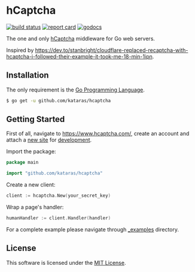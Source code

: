 # hCaptcha

[![build status](https://img.shields.io/travis/com/kataras/hcaptcha/master.svg?style=for-the-badge&logo=travis)](https://travis-ci.com/github/kataras/hcaptcha) [![report card](https://img.shields.io/badge/report%20card-a%2B-ff3333.svg?style=for-the-badge)](https://goreportcard.com/report/github.com/kataras/hcaptcha) [![godocs](https://img.shields.io/badge/go-%20docs-488AC7.svg?style=for-the-badge)](https://godoc.org/github.com/kataras/hcaptcha)

The one and only [hCaptcha](https://www.hcaptcha.com/) middleware for Go web servers.

Inspired by <https://dev.to/stanbright/cloudflare-replaced-recaptcha-with-hcaptcha-i-followed-their-example-it-took-me-18-min-1ipn>.

## Installation

The only requirement is the [Go Programming Language](https://golang.org/dl).

```sh
$ go get -u github.com/kataras/hcaptcha
```

## Getting Started

First of all, navigate to <https://www.hcaptcha.com/>, create an account and attach a [new site](https://dashboard.hcaptcha.com/sites) for [development](https://docs.hcaptcha.com/#localdev).

Import the package:

```go
package main

import "github.com/kataras/hcaptcha"
```

Create a new client:

```go
client := hcaptcha.New(your_secret_key)
```

Wrap a page's handler:

```go
humanHandler := client.Handler(handler)
```

For a complete example please navigate through [_examples](_examples) directory.

## License

This software is licensed under the [MIT License](LICENSE).
